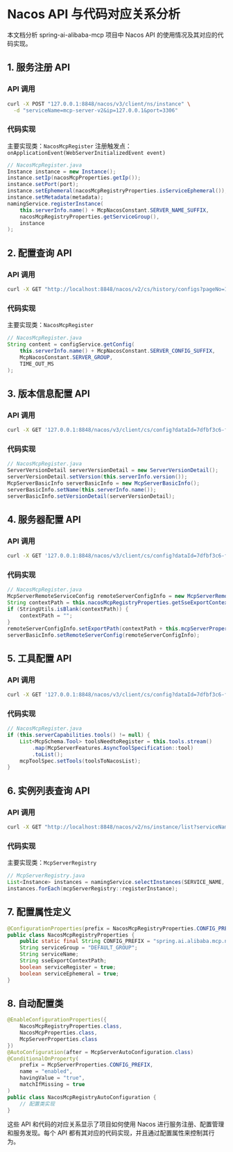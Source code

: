 # Nacos API 与代码对应关系分析

本文档分析 spring-ai-alibaba-mcp 项目中 Nacos API 的使用情况及其对应的代码实现。

## 1. 服务注册 API

### API 调用
```bash
curl -X POST "127.0.0.1:8848/nacos/v3/client/ns/instance" \
  -d "serviceName=mcp-server-v2&ip=127.0.0.1&port=3306"
```

### 代码实现
主要实现类：`NacosMcpRegister`
注册触发点：`onApplicationEvent(WebServerInitializedEvent event)`

```java
// NacosMcpRegister.java
Instance instance = new Instance();
instance.setIp(nacosMcpProperties.getIp());
instance.setPort(port);
instance.setEphemeral(nacosMcpRegistryProperties.isServiceEphemeral());
instance.setMetadata(metadata);
namingService.registerInstance(
    this.serverInfo.name() + McpNacosConstant.SERVER_NAME_SUFFIX,
    nacosMcpRegistryProperties.getServiceGroup(), 
    instance
);
```

## 2. 配置查询 API

### API 调用
```bash
curl -X GET "http://localhost:8848/nacos/v2/cs/history/configs?pageNo=1&pageSize=100&namespaceId=public&appName=mcp-server-v2"
```

### 代码实现
主要实现类：`NacosMcpRegister`

```java
// NacosMcpRegister.java
String content = configService.getConfig(
    this.serverInfo.name() + McpNacosConstant.SERVER_CONFIG_SUFFIX,
    McpNacosConstant.SERVER_GROUP, 
    TIME_OUT_MS
);
```

## 3. 版本信息配置 API

### API 调用
```bash
curl -X GET '127.0.0.1:8848/nacos/v3/client/cs/config?dataId=7dfbf3c6-fd63-4c49-9c11-cd6e6ed735a5-mcp-versions.json&groupName=mcp-server-versions'
```

### 代码实现
```java
// NacosMcpRegister.java
ServerVersionDetail serverVersionDetail = new ServerVersionDetail();
serverVersionDetail.setVersion(this.serverInfo.version());
McpServerBasicInfo serverBasicInfo = new McpServerBasicInfo();
serverBasicInfo.setName(this.serverInfo.name());
serverBasicInfo.setVersionDetail(serverVersionDetail);
```

## 4. 服务器配置 API

### API 调用
```bash
curl -X GET '127.0.0.1:8848/nacos/v3/client/cs/config?dataId=7dfbf3c6-fd63-4c49-9c11-cd6e6ed735a5-1.0.1-mcp-server.json&groupName=mcp-server'
```

### 代码实现
```java
// NacosMcpRegister.java
McpServerRemoteServiceConfig remoteServerConfigInfo = new McpServerRemoteServiceConfig();
String contextPath = this.nacosMcpRegistryProperties.getSseExportContextPath();
if (StringUtils.isBlank(contextPath)) {
    contextPath = "";
}
remoteServerConfigInfo.setExportPath(contextPath + this.mcpServerProperties.getSseEndpoint());
serverBasicInfo.setRemoteServerConfig(remoteServerConfigInfo);
```

## 5. 工具配置 API

### API 调用
```bash
curl -X GET '127.0.0.1:8848/nacos/v3/client/cs/config?dataId=7dfbf3c6-fd63-4c49-9c11-cd6e6ed735a5-1.0.1-mcp-tools.json&groupName=mcp-tools'
```

### 代码实现
```java
// NacosMcpRegister.java
if (this.serverCapabilities.tools() != null) {
    List<McpSchema.Tool> toolsNeedtoRegister = this.tools.stream()
        .map(McpServerFeatures.AsyncToolSpecification::tool)
        .toList();
    mcpToolSpec.setTools(toolsToNacosList);
}
```

## 6. 实例列表查询 API

### API 调用
```bash
curl -X GET "http://localhost:8848/nacos/v2/ns/instance/list?serviceName=mcp-server-v2&groupName=mcp-server"
```

### 代码实现
主要实现类：`McpServerRegistry`

```java
// McpServerRegistry.java
List<Instance> instances = namingService.selectInstances(SERVICE_NAME, GROUP_NAME, true);
instances.forEach(mcpServerRegistry::registerInstance);
```

## 7. 配置属性定义

```java
@ConfigurationProperties(prefix = NacosMcpRegistryProperties.CONFIG_PREFIX)
public class NacosMcpRegistryProperties {
    public static final String CONFIG_PREFIX = "spring.ai.alibaba.mcp.nacos.registry";
    String serviceGroup = "DEFAULT_GROUP";
    String serviceName;
    String sseExportContextPath;
    boolean serviceRegister = true;
    boolean serviceEphemeral = true;
}
```

## 8. 自动配置类

```java
@EnableConfigurationProperties({ 
    NacosMcpRegistryProperties.class, 
    NacosMcpProperties.class,
    McpServerProperties.class 
})
@AutoConfiguration(after = McpServerAutoConfiguration.class)
@ConditionalOnProperty(
    prefix = McpServerProperties.CONFIG_PREFIX, 
    name = "enabled", 
    havingValue = "true",
    matchIfMissing = true
)
public class NacosMcpRegistryAutoConfiguration {
    // 配置类实现
}
```

这些 API 和代码的对应关系显示了项目如何使用 Nacos 进行服务注册、配置管理和服务发现。每个 API 都有其对应的代码实现，并且通过配置属性来控制其行为。 